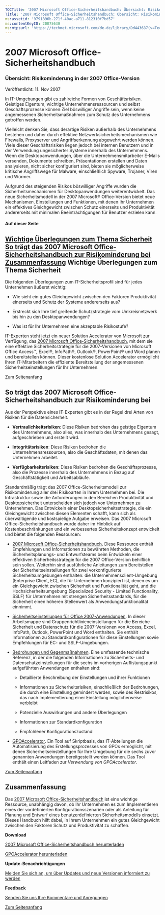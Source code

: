 ```yaml
---
TOCTitle: '2007 Microsoft Office-Sicherheitshandbuch: Übersicht: Risikominderung in der 2007 Office-Version'
Title: '2007 Microsoft Office-Sicherheitshandbuch: Übersicht: Risikominderung in der 2007 Office-Version'
ms:assetid: '0791896b-271f-40ac-a711-812310f7bd57'
ms:contentKeyID: 20075630
ms:mtpsurl: 'https://technet.microsoft.com/de-de/library/Dd443687(v=TechNet.10)'
---
```


2007 Microsoft Office-Sicherheitshandbuch
=========================================

### Übersicht: Risikominderung in der 2007 Office-Version

Veröffentlicht: 11. Nov 2007

In IT-Umgebungen gibt es zahlreiche Formen von Geschäftsrisiken. Geistiges Eigentum, wichtige Unternehmensressourcen und selbst Geschäftsprozesse können Ziel böswilliger Angriffe sein, wenn keine angemessenen Sicherheitsmaßnahmen zum Schutz des Unternehmens getroffen werden.

Vielleicht denken Sie, dass derartige Risiken außerhalb des Unternehmens bestehen und daher durch effektive Netzwerksicherheitsmechanismen wie Firewalls, Proxyserver und Angriffserkennung abgewehrt werden können. Viele dieser Geschäftsrisiken liegen jedoch bei internen Benutzern und in der Verwendung ungesicherter Systeme innerhalb des Unternehmens. Wenn die Desktopanwendungen, über die Unternehmensmitarbeiter E-Mails versenden, Dokumente schreiben, Präsentationen erstellen und Daten analysieren, nicht sicher konfiguriert sind, bieten sie möglicherweise kritische Angriffswege für Malware, einschließlich Spyware, Trojaner, Viren und Würmer.

Aufgrund des steigenden Risikos böswilliger Angriffe wurden die Sicherheitsmechanismen für Desktopanwendungen weiterentwickelt. Das neue Sicherheitsmodell in der 2007 Microsoft® Office-Version bietet neue Mechanismen, Einstellungen und Funktionen, mit denen Ihr Unternehmen ein effektives Gleichgewicht zwischen Schutz einerseits und Produktivität andererseits mit minimalen Beeinträchtigungen für Benutzer erzielen kann.

#### Auf dieser Seite

[](#e6c)[Wichtige Überlegungen zum Thema Sicherheit](#e6c)
[](#eqd)[So trägt das 2007 Microsoft Office-Sicherheitshandbuch zur Risikominderung bei](#eqd)
[](#eof)[Zusammenfassung](#eof)
Wichtige Überlegungen zum Thema Sicherheit
------------------------------------------

Die folgenden Überlegungen zum IT-Sicherheitsprofil sind für jedes Unternehmen äußerst wichtig:

-   Wie sieht ein gutes Gleichgewicht zwischen den Faktoren Produktivität einerseits und Schutz der Systeme andererseits aus?

-   Erstreckt sich Ihre tief greifende Schutzstrategie vom Umkreisnetzwerk bis hin zu den Desktopanwendungen?

-   Was ist für Ihr Unternehmen eine akzeptable Risikostufe?

IT-Experten steht jetzt ein neuer Solution Accelerator von Microsoft zur Verfügung, das [2007 Microsoft Office-Sicherheitshandbuch](http://www.microsoft.com/germany/technet/security/guidance/clientsecurity/2007office/default.mspx), mit dem sie eine effektive Sicherheitsstrategie für die 2007-Versionen von Microsoft Office Access™, Excel®, InfoPath®, Outlook®, PowerPoint® und Word planen und bereitstellen können. Dieser kostenlose Solution Accelerator ermöglicht Ihren IT-Mitarbeitern die effiziente Bereitstellung der angemessenen Sicherheitseinstellungen für Ihr Unternehmen.

[](#mainsection)[Zum Seitenanfang](#mainsection)

So trägt das 2007 Microsoft Office-Sicherheitshandbuch zur Risikominderung bei
------------------------------------------------------------------------------

Aus der Perspektive eines IT-Experten gibt es in der Regel drei Arten von Risiken für die Datensicherheit.

-   **Vertraulichkeitsrisiken**: Diese Risiken bedrohen das geistige Eigentum des Unternehmens, also alles, was innerhalb des Unternehmens gesagt, aufgeschrieben und erstellt wird.

-   **Integritätsrisiken**: Diese Risiken bedrohen die Unternehmensressourcen, also die Geschäftsdaten, mit denen das Unternehmen arbeitet.

-   **Verfügbarkeitsrisiken**: Diese Risiken bedrohen die Geschäftsprozesse, also die Prozesse innerhalb des Unternehmens in Bezug auf Geschäftstätigkeit und Arbeitsabläufe.

Standardmäßig trägt das 2007 Office-Sicherheitsmodell zur Risikominderung aller drei Risikoarten in Ihrem Unternehmen bei. Die Infrastruktur sowie die Anforderungen in den Bereichen Produktivität und Desktopsicherheit unterscheiden sich jedoch von Unternehmen zu Unternehmen. Das Entwickeln einer Desktopsicherheitsstrategie, die ein Gleichgewicht zwischen diesen Elementen schafft, kann sich als überwältigende und kostspielige Aufgabe erweisen. Das 2007 Microsoft Office-Sicherheitshandbuch wurde daher im Hinblick auf Kostenbeschränkungen und ein verbessertes Sicherheitskonzept entwickelt und bietet die folgenden Ressourcen:

-   [2007 Microsoft Office-Sicherheitshandbuch](https://technet.microsoft.com/de-de/library/ab515417-1c5b-44a1-b871-152c2a3b6d9b(v=TechNet.10)). Diese Ressource enthält Empfehlungen und Informationen zu bewährten Methoden, die Sicherheitsplanungs- und Entwurfsteams beim Entwickeln einer effektiven Sicherheitsstrategie für die 2007 Office-Version behilflich sein sollen. Weiterhin sind ausführliche Anleitungen zum Bereitstellen der Sicherheitseinstellungen für zwei vorkonfigurierte Sicherheitsumgebungen enthalten: die Unternehmensclient-Umgebung (Enterprise Client, EC), die für Unternehmen konzipiert ist, denen es um ein Gleichgewicht zwischen Sicherheit und Funktionalität geht, und die Hochsicherheitsumgebung (Specialized Security - Limited Functionality, SSLF) für Unternehmen mit strengen Sicherheitsstandards, für die Sicherheit einen höheren Stellenwert als Anwendungsfunktionalität einnimmt.

-   [Sicherheitseinstellungen für Office 2007-Anwendungen](http://go.microsoft.com/fwlink/?linkid=95736). In dieser Arbeitsmappe sind Gruppenrichtlinieneinstellungen für die Bereiche Sicherheit und Datenschutz für die 2007-Versionen von Access, Excel, InfoPath, Outlook, PowerPoint und Word enthalten. Sie enthält Informationen zu Standardkonfigurationen für diese Einstellungen sowie Empfehlungen für EC- und SSLF-Umgebungen.

-   [Bedrohungen und Gegenmaßnahmen](https://technet.microsoft.com/de-de/library/fe58931e-25fa-4a32-8497-416dbe4929c3(v=TechNet.10)). Eine umfassende technische Referenz, in der die folgenden Informationen zu Sicherheits- und Datenschutzeinstellungen für die sechs im vorherigen Auflistungspunkt aufgeführten Anwendungen enthalten sind:

    -   Detaillierte Beschreibung der Einstellungen und ihrer Funktionen

    -   Informationen zu Sicherheitsrisiken, einschließlich der Bedrohungen, die durch eine Einstellung gemindert werden, sowie des Restrisikos, das nach Implementierung einer Einstellung möglicherweise verbleibt

    -   Potenzielle Auswirkungen und andere Überlegungen

    -   Informationen zur Standardkonfiguration

    -   Empfohlener Konfigurationszustand

-   [GPOAccelerator](http://go.microsoft.com/fwlink/?linkid=103569). Ein Tool auf Skriptbasis, das IT-Abteilungen die Automatisierung des Erstellungsprozesses von GPOs ermöglicht, mit denen Sicherheitseinstellungen für Ihre Umgebung für die sechs zuvor genannten Anwendungen bereitgestellt werden können. Das Tool enthält einen Leitfaden zur *Verwendung von GPOAccelerator*.

[](#mainsection)[Zum Seitenanfang](#mainsection)

Zusammenfassung
---------------

Das [2007 Microsoft Office-Sicherheitshandbuch](http://www.microsoft.com/germany/technet/security/guidance/clientsecurity/2007office/default.mspx) ist eine wichtige Ressource, unabhängig davon, ob Ihr Unternehmen es zum Implementieren eines der vordefinierten Konfigurationsszenarien oder als Anleitung für Planung und Entwurf eines benutzerdefinierten Sicherheitsmodells einsetzt. Dieses Handbuch hilft dabei, in Ihrem Unternehmen ein gutes Gleichgewicht zwischen den Faktoren Schutz und Produktivität zu schaffen.

**Download**

[2007 Microsoft Office-Sicherheitshandbuch herunterladen](http://go.microsoft.com/fwlink/?linkid=95736)

[GPOAccelerator herunterladen](http://go.microsoft.com/fwlink/?linkid=103576)

**Update-Benachrichtigungen**

[Melden Sie sich an, um über Updates und neue Versionen informiert zu werden](http://go.microsoft.com/fwlink/?linkid=54982)

**Feedback**

[Senden Sie uns Ihre Kommentare und Anregungen](mailto:secwish@microsoft.com?subject=2007%20microsoft%20office-sicherheitshandbuch,%20übersicht)

[](#mainsection)[Zum Seitenanfang](#mainsection)
